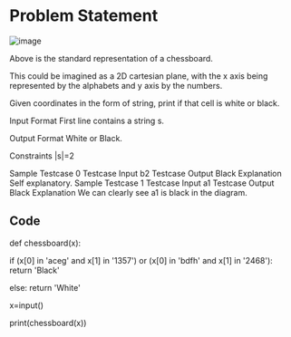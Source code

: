 # Problem Statement

![image](https://github.com/user-attachments/assets/c43d60c0-bbe8-4e95-803f-7ecd5ef1e951)

Above is the standard representation of a chessboard.

This could be imagined as a 2D cartesian plane, with the x axis being represented by the alphabets and y axis by the numbers.

Given coordinates in the form of string, print if that cell is white or black.

Input Format
First line contains a string s.

Output Format
White or Black.

Constraints
|s|=2

Sample Testcase 0
Testcase Input
b2
Testcase Output
Black
Explanation
Self explanatory.
Sample Testcase 1
Testcase Input
a1
Testcase Output
Black
Explanation
We can clearly see a1 is black in the diagram.

## Code

def chessboard(x):

  if (x[0] in 'aceg' and x[1] in '1357') or (x[0] in 'bdfh' and x[1] in '2468'):
    return 'Black'
    
  else:
    return 'White'
    
x=input()

print(chessboard(x))
